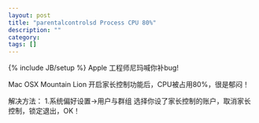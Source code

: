 ```yaml
---
layout: post
title: "parentalcontrolsd Process CPU 80%"
description: ""
category: 
tags: []
---
```

{% include JB/setup %}
Apple 工程师尼玛喊你补bug!

Mac OSX Mountain Lion 开启家长控制功能后，CPU被占用80%，很是郁闷！

解决方法：
		1.系统偏好设置->用户与群组
		选择你设了家长控制的账户，取消家长控制，锁定退出，OK！
